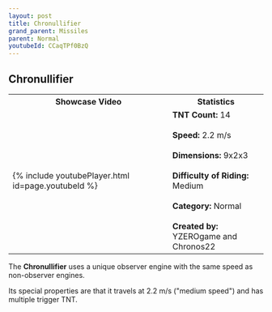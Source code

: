 ```yaml
---
layout: post
title: Chronullifier
grand_parent: Missiles
parent: Normal
youtubeId: CCaqTPf0BzQ
---
```

**Chronullifier**
---

<table>
    <tr>
        <th>Showcase Video</th>
        <th>Statistics</th>
    </tr>
    <tr>
        <td>{% include youtubePlayer.html id=page.youtubeId %}</td>
        <td>
            <b>TNT Count:</b> 14<br><br>
            <b>Speed:</b> 2.2 m/s<br><br>
            <b>Dimensions:</b> 9x2x3<br><br>
            <b>Difficulty of Riding:</b> Medium<br><br>
            <b>Category:</b> Normal<br><br>
            <b>Created by:</b> YZEROgame and<br>Chronos22
        </td>
    </tr>
</table>

The **Chronullifier** uses a unique observer engine with the same speed as non-observer engines.

Its special properties are that it travels at 2.2 m/s ("medium speed") and has multiple trigger TNT.